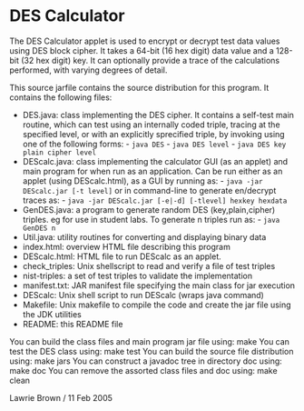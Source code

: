 # DES Calculator

The DES Calculator applet is used to encrypt or decrypt test data values
using DES block cipher. It takes a 64-bit (16 hex digit) data value
and a 128-bit (32 hex digit) key. It can optionally provide a trace
of the calculations performed, with varying degrees of detail.

This source jarfile contains the source distribution for this program.
It contains the following files:
- DES.java: 
	class implementing the DES cipher. It contains a self-test main routine, which can test using an internally coded triple, tracing at the specified level, or with an explicitly sprecified triple, by invoking using one of the following forms:
    	- `java DES`
    	- `java DES level`
    	- `java DES key plain cipher level`
- DEScalc.java:	class implementing the calculator GUI (as an applet)
		  		and main program for when run as an application.
		  		Can be run either as an applet (using DEScalc.html),
		  		as a GUI by running as:
			      	- `java -jar DEScalc.jar [-t level]`
		  		or in command-line to generate en/decrypt traces as:
			      	- `java -jar DEScalc.jar [-e|-d] [-tlevel] hexkey hexdata`
- GenDES.java:	a program to generate random DES (key,plain,cipher)
		  		triples. eg for use in student labs.
		  		To generate n triples run as:
		    	  	- `java GenDES n`
- Util.java:	utility routines for converting and displaying binary data
- index.html:	overview HTML file describing this program
- DEScalc.html:	HTML file to run DEScalc as an applet.
- check_triples:	Unix shellscript to read and verify a file of test triples
- nist-triples:	a set of test triples to validate the implementation
- manifest.txt:	JAR manifest file specifying the main class for jar execution
- DEScalc:		Unix shell script to run DEScalc (wraps java command)
- Makefile:		Unix makefile to compile the code and create the jar 
				file using the JDK utilities
- README:		this README file

You can build the class files and main program jar file using:
	make
You can test the DES class using:
	make test
You can build the source file distribution using:
	make jars
You can construct a javadoc tree in directory doc using:
	make doc
You can remove the assorted class files and doc using:
	make clean

Lawrie Brown / 11 Feb 2005

